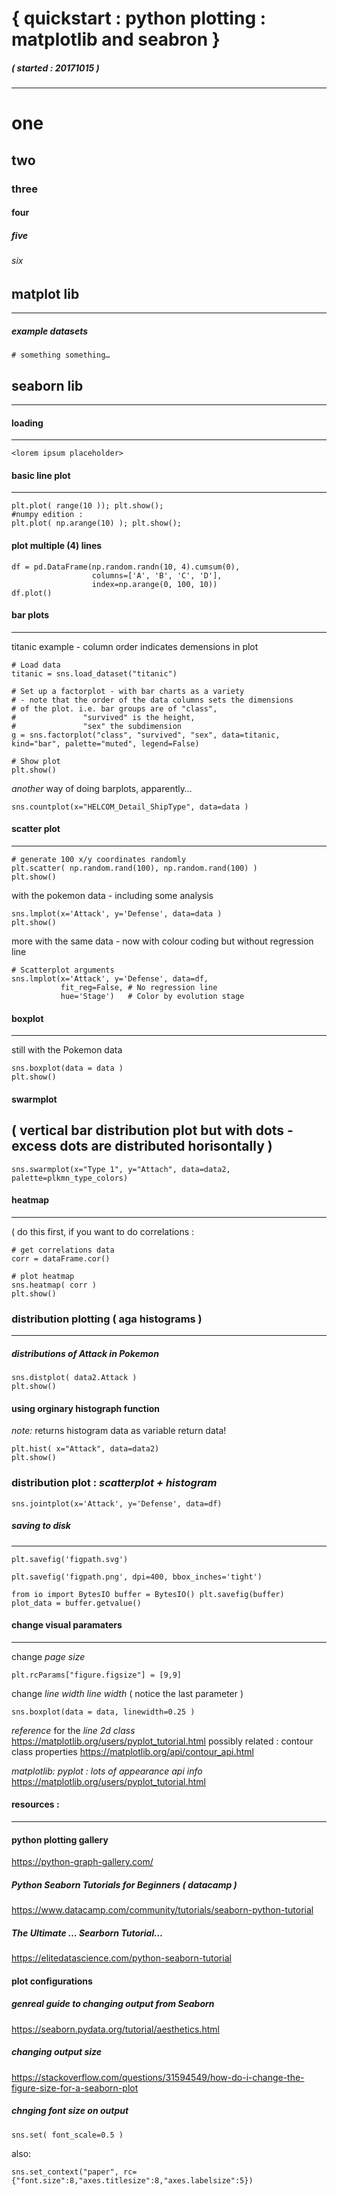 # { quickstart : python plotting : matplotlib and seabron }
##### ( started : 20171015 )
---------------------------------------


# one 

## two

### three

#### four

##### five

###### six 


## matplot lib
-------------------------------

##### example datasets

    # something something… 



## seaborn lib
-------------------------------

#### loading 
------------
    <lorem ipsum placeholder>



#### basic line plot
------------
    plt.plot( range(10 )); plt.show();
    #numpy edition : 
    plt.plot( np.arange(10) ); plt.show();

#### plot multiple (4) lines
    df = pd.DataFrame(np.random.randn(10, 4).cumsum(0),
                      columns=['A', 'B', 'C', 'D'],
                      index=np.arange(0, 100, 10))
    df.plot()



#### bar plots
------------
titanic example - column order indicates demensions in plot

    # Load data
    titanic = sns.load_dataset("titanic")

    # Set up a factorplot - with bar charts as a variety
    # - note that the order of the data columns sets the dimensions
    # of the plot. i.e. bar groups are of "class", 
    #               "survived" is the height, 
    #               "sex" the subdimension
    g = sns.factorplot("class", "survived", "sex", data=titanic, kind="bar", palette="muted", legend=False)
                       
    # Show plot
    plt.show()


*another* way of doing barplots, apparently… 
    
    sns.countplot(x="HELCOM_Detail_ShipType", data=data )



#### scatter plot
------------
    # generate 100 x/y coordinates randomly
    plt.scatter( np.random.rand(100), np.random.rand(100) )
    plt.show()

with the pokemon data - including some analysis

    sns.lmplot(x='Attack', y='Defense', data=data )
    plt.show()

more with the same data - now with colour coding but without regression line

    # Scatterplot arguments
    sns.lmplot(x='Attack', y='Defense', data=df,
               fit_reg=False, # No regression line
               hue='Stage')   # Color by evolution stage



#### boxplot
------------
still with the Pokemon data

    sns.boxplot(data = data )
    plt.show()



#### swarmplot 
( vertical bar distribution plot but with dots - excess dots are distributed horisontally )
------------

    sns.swarmplot(x="Type 1", y="Attach", data=data2, palette=plkmn_type_colors)



#### heatmap
---------

( do this first, if you want to do correlations : 

    # get correlations data 
    corr = dataFrame.cor() 

    # plot heatmap
    sns.heatmap( corr )
    plt.show()



### distribution plotting ( aga histograms )
---------

##### distributions of Attack in Pokemon 

    sns.distplot( data2.Attack ) 
    plt.show()

#### using orginary histograph function
*note:* returns histogram data as variable return data!

    plt.hist( x="Attack", data=data2)
    plt.show()

### distribution plot : *scatterplot + histogram*

    sns.jointplot(x='Attack', y='Defense', data=df)



##### saving to disk
------------
    plt.savefig('figpath.svg')

    plt.savefig('figpath.png', dpi=400, bbox_inches='tight')

    from io import BytesIO buffer = BytesIO() plt.savefig(buffer) plot_data = buffer.getvalue()



#### change visual paramaters
------------------------
change *page size*

    plt.rcParams["figure.figsize"] = [9,9]


change *line width line width* ( notice the last parameter ) 

    sns.boxplot(data = data, linewidth=0.25 )


*reference* for the *line 2d class*
https://matplotlib.org/users/pyplot_tutorial.html
possibly related : contour class properties
https://matplotlib.org/api/contour_api.html

*matplotlib: pyplot : lots of appearance api info*
https://matplotlib.org/users/pyplot_tutorial.html




#### resources : 
-------------


#### python plotting gallery 
https://python-graph-gallery.com/


##### Python Seaborn Tutorials for Beginners ( datacamp )
https://www.datacamp.com/community/tutorials/seaborn-python-tutorial

##### The Ultimate … Searborn Tutorial… 
https://elitedatascience.com/python-seaborn-tutorial



#### plot configurations

##### genreal guide to changing output from Seaborn 
https://seaborn.pydata.org/tutorial/aesthetics.html

##### changing output size 
https://stackoverflow.com/questions/31594549/how-do-i-change-the-figure-size-for-a-seaborn-plot

##### chnging font size on output
    sns.set( font_scale=0.5 )
also: 

    sns.set_context("paper", rc={"font.size":8,"axes.titlesize":8,"axes.labelsize":5})









